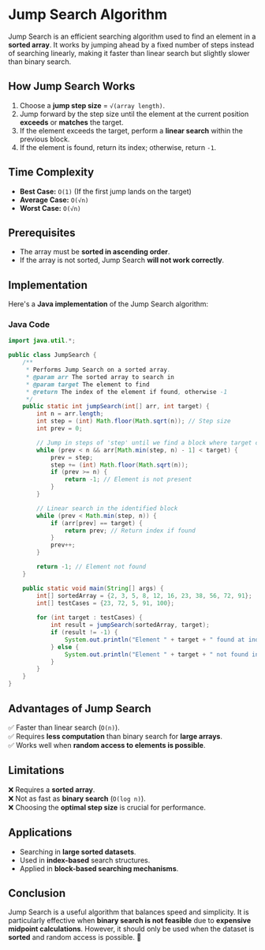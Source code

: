 # Jump Search Algorithm
Jump Search is an efficient searching algorithm used to find an element in a **sorted array**. It works by jumping ahead by a fixed number of steps instead of searching linearly, making it faster than linear search but slightly slower than binary search.

## **How Jump Search Works**
1. Choose a **jump step size** = `√(array length)`.
2. Jump forward by the step size until the element at the current position **exceeds** or **matches** the target.
3. If the element exceeds the target, perform a **linear search** within the previous block.
4. If the element is found, return its index; otherwise, return `-1`.

## **Time Complexity**
- **Best Case:** `O(1)` (If the first jump lands on the target)
- **Average Case:** `O(√n)`
- **Worst Case:** `O(√n)`

## **Prerequisites**
- The array must be **sorted in ascending order**.
- If the array is not sorted, Jump Search **will not work correctly**.

## **Implementation**
Here's a **Java implementation** of the Jump Search algorithm:

### **Java Code**
```java
import java.util.*;

public class JumpSearch {
    /**
     * Performs Jump Search on a sorted array.
     * @param arr The sorted array to search in
     * @param target The element to find
     * @return The index of the element if found, otherwise -1
     */
    public static int jumpSearch(int[] arr, int target) {
        int n = arr.length;
        int step = (int) Math.floor(Math.sqrt(n)); // Step size
        int prev = 0;

        // Jump in steps of 'step' until we find a block where target could be
        while (prev < n && arr[Math.min(step, n) - 1] < target) {
            prev = step;
            step += (int) Math.floor(Math.sqrt(n));
            if (prev >= n) {
                return -1; // Element is not present
            }
        }

        // Linear search in the identified block
        while (prev < Math.min(step, n)) {
            if (arr[prev] == target) {
                return prev; // Return index if found
            }
            prev++;
        }

        return -1; // Element not found
    }

    public static void main(String[] args) {
        int[] sortedArray = {2, 3, 5, 8, 12, 16, 23, 38, 56, 72, 91};
        int[] testCases = {23, 72, 5, 91, 100};
        
        for (int target : testCases) {
            int result = jumpSearch(sortedArray, target);
            if (result != -1) {
                System.out.println("Element " + target + " found at index: " + result);
            } else {
                System.out.println("Element " + target + " not found in the array.");
            }
        }
    }
}
```

## **Advantages of Jump Search**
✅ Faster than linear search (`O(n)`).  
✅ Requires **less computation** than binary search for **large arrays**.  
✅ Works well when **random access to elements is possible**.

## **Limitations**
❌ Requires a **sorted array**.  
❌ Not as fast as **binary search** (`O(log n)`).  
❌ Choosing the **optimal step size** is crucial for performance.

## **Applications**
- Searching in **large sorted datasets**.
- Used in **index-based** search structures.
- Applied in **block-based searching mechanisms**.

## **Conclusion**
Jump Search is a useful algorithm that balances speed and simplicity. It is particularly effective when **binary search is not feasible** due to **expensive midpoint calculations**. However, it should only be used when the dataset is **sorted** and random access is possible. 🚀